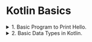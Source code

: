 # Kotlin Basics

<details>
<summary>
  1. Basic Program to Print Hello.
</summary>

```Kotlin
fun main(){
  // Similar to java...
  println("Hello World ! My name is Idrak Sheikh.")
}
```
</details>

<details>
<summary>
  2. Basic Data Types in Kotlin.
</summary>
<hr/>  
  
![image](https://github.com/idraksheikh/Study-Material/assets/60965415/5834f113-6556-4e4a-b1f8-6ef95e0a167b)

<hr/>

-->  Datatype Declaration.

```Kotlin

//    Integer type variables
    private var intVal=45
    private var byteVal : Byte = 22
    private var shortVal: Short = 2343
    private var longVal : Long =3242342342423424
    // Float type variables
    private  var floatVal : Float = 3.4f
    private var doubleVal : Double = 35.3
    // Unsigned type variables
    private var uIntVal : UInt=45u // Must add 'u' at last to make them unsigned
    private var uByteVal : UByte = 22u
    private var uShortVal: UShort = 2343u
    private var uLongVal : ULong =3242342342423424u

```


</details>
